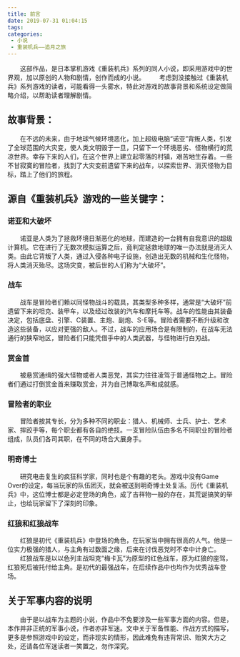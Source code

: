 ```yaml
---
title: 前言
date: 2019-07-31 01:04:15
tags:
categories: 
 - 小说
 - 重装机兵——追月之旅
---
```

&ensp;&ensp;&ensp;&ensp;这部作品，是日本掌机游戏《重装机兵》系列的同人小说，即采用游戏中的世界观，加以原创的人物和剧情，创作而成的小说。
&ensp;&ensp;&ensp;&ensp;考虑到没接触过《重装机兵》系列游戏的读者，可能看得一头雾水，特此对游戏的故事背景和系统设定做简略介绍，以帮助读者理解剧情。
<!-- more -->

## 故事背景：
&ensp;&ensp;&ensp;&ensp;在不远的未来，由于地球气候环境恶化，加上超级电脑“诺亚”背叛人类，引发了全球范围的大灾变，使人类文明毁于一旦，只留下一个环境恶劣、怪物横行的荒凉世界。幸存下来的人们，在这个世界上建立起零落的村镇，艰苦地生存着。一些不甘寂寞的冒险者，找到了大灾变前遗留下来的战车，以探索世界、消灭怪物为目标，踏上了他们的旅程。

## 源自《重装机兵》游戏的一些关键字：

### 诺亚和大破坏
&ensp;&ensp;&ensp;&ensp;诺亚是人类为了拯救环境日渐恶化的地球，而建造的一台拥有自我意识的超级计算机。它在进行了无数次模拟运算之后，竟判定拯救地球的唯一办法就是消灭人类。由此它背叛了人类，通过入侵各种电子设施，创造出无数的机械和生化怪物，将人类消灭殆尽。这场灾变，被后世的人们称为“大破坏”。

### 战车
&ensp;&ensp;&ensp;&ensp;战车是冒险者们赖以同怪物战斗的载具，其类型多种多样，通常是“大破坏”前遗留下来的坦克、装甲车，以及经过改装的汽车和摩托车等。战车的性能由其装备决定，包括底盘、引擎、C装置、主炮、副炮、S-E等。冒险者需要不断升级和改造这些装备，以应对更强的敌人。不过，战车的应用场合是有限制的，在战车无法通行的狭窄地区，冒险者们只能凭借手中的人类武器，与怪物进行白刃战。

### 赏金首
&ensp;&ensp;&ensp;&ensp;被悬赏通缉的强大怪物或者人类恶党，其实力往往凌驾于普通怪物之上。冒险者们通过打倒赏金首来赚取赏金，并为自己博取名声和成就感。

### 冒险者的职业
&ensp;&ensp;&ensp;&ensp;冒险者按其专长，分为多种不同的职业：猎人、机械师、士兵、护士、艺术家、摔跤手等，每个职业都有各自的绝技。一支冒险队伍由多名不同职业的冒险者组成，队员们各司其职，在不同的场合大展身手。

### 明奇博士
&ensp;&ensp;&ensp;&ensp;研究电击复生的疯狂科学家，同时也是个有趣的老头。游戏中没有Game Over的设定，每当玩家的队伍团灭，就会被送到明奇博士处复活。历代《重装机兵》中，这位博士都是必定登场的角色，成了吉祥物一般的存在，其荒诞搞笑的举止，也给玩家留下了深刻的印象。

### 红狼和红狼战车
&ensp;&ensp;&ensp;&ensp;红狼是初代《重装机兵》中登场的角色，在玩家当中拥有很高的人气。他是一位实力极强的猎人，与主角有过数面之缘，后来在讨伐恶党时不幸中计身亡。
&ensp;&ensp;&ensp;&ensp;红狼战车是以以色列主战坦克“梅卡瓦”为原型的红色战车，原为红狼的座驾，红狼死后被托付给主角。是初代的最强战车，在后续作品中也均作为优秀战车登场。

## 关于军事内容的说明
&ensp;&ensp;&ensp;&ensp;由于是以战车为主题的小说，作品中不免要涉及一些军事方面的内容。但是，本作并非正统的军事小说，作者亦非军迷。文中关于军备性能、作战方式的描写，更多是参照游戏中的设定，而非现实的情形，因此难免有违背常识、贻笑大方之处，还请各位军迷读者一笑置之，勿作深究。
